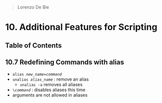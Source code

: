 > Lorenzo De Bie

# 10. Additional Features for Scripting
## Table of Contents

## 10.7 Redefining Commands with alias
* `alias `*`new_name`*`=`*`command`*
* `unalias `*`alias_name`* : remove an alias
  * `unalias -a` removes all aliases
* `\`*`command`* : disables aliases this time
* arguments are not allowed in aliases